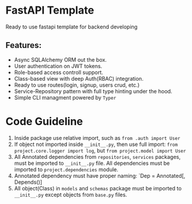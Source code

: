 # FastAPI Template

Ready to use fastapi template for backend developing

## Features:

 - Async SQLAlchemy ORM out the box.
 - User authentication on JWT tokens.
 - Role-based access controll support.
 - Class-based view with deep Auth(RBAC) integration.
 - Ready to use routes(login, signup, users crud, etc.)
 - Service-Repository pattern with full type hinting under the hood.
 - Simple CLI managment powered by `Typer`

# Code Guideline

 1. Inside package use relative import, such as `from .auth import User`
 2. If object not imported inside `__init__.py`, then use full import: `from project.core.logger import log`, but `from project.model import User`
 3. All Annotated dependencies from `repositories`, `services` packages, must be imported to `__init__.py` file. All dependencies must be imported to `project.dependencies` module.
 4. Annotated dependency must have proper naming: `<Name>Dep = Annotated[<Class>, Depends()]
 5. All object(Class) in `models` and `schemas` package must be imported to `__init__.py` except objects from `base.py` files.
